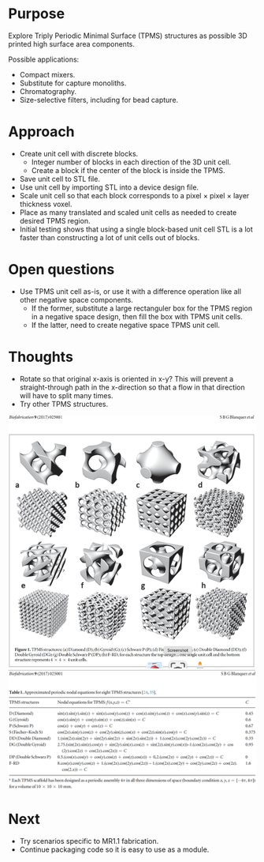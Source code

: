 # Purpose

Explore Triply Periodic Minimal Surface (TPMS) structures as possible 3D printed high surface area components.

Possible applications:

- Compact mixers.
- Substitute for capture monoliths.
- Chromatography.
- Size-selective filters, including for bead capture.

# Approach

- Create unit cell with discrete blocks.
    - Integer number of blocks in each direction of the 3D unit cell.
    - Create a block if the center of the block is inside the TPMS.
- Save unit cell to STL file.
- Use unit cell by importing STL into a device design file.
- Scale unit cell so that each block corresponds to a pixel &times; pixel &times; layer thickness voxel.
- Place as many translated and scaled unit cells as needed to create desired TPMS region.
- Initial testing shows that using a single block-based unit cell STL is a lot faster than constructing a lot of unit cells out of blocks.

# Open questions

- Use TPMS unit cell as-is, or use it with a difference operation like all other negative space components.
    - If the former, substitute a large rectanguler box for the TPMS region in a negative space design, then fill the box with TPMS unit cells.
    - If the latter, need to create negative space TPMS unit cell.

# Thoughts

- Rotate so that original x-axis is oriented in x-y? This will prevent a straight-through path in the x-direction so that a flow in that direction will have to split many times.
- Try other TPMS structures.

![](assets/TPMS_types.jpg)
![](assets/TPMS_equations.png)

# Next

- Try scenarios specific to MR1.1 fabrication.
- Continue packaging code so it is easy to use as a module.

